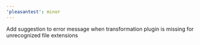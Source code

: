 ```yaml
---
'pleasantest': minor
---
```


Add suggestion to error message when transformation plugin is missing for unrecognized file extensions

